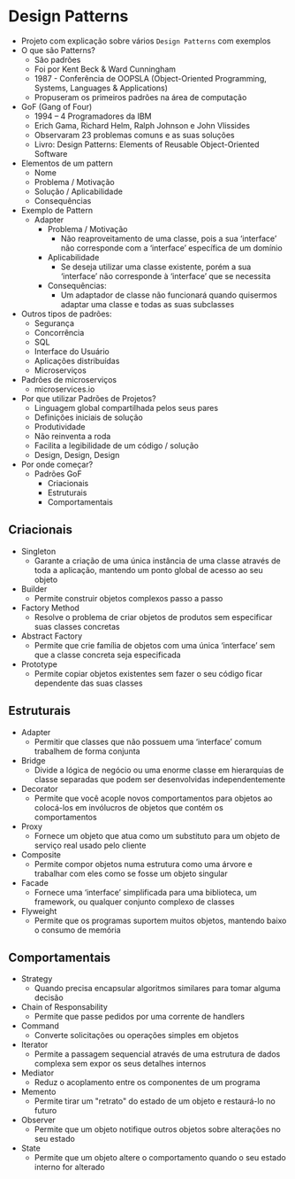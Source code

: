 # Design Patterns

- Projeto com explicação sobre vários `Design Patterns` com exemplos
- O que são Patterns?
  - São padrões
  - Foi por Kent Beck & Ward Cunningham
  - 1987 - Conferência de OOPSLA (Object-Oriented Programming, Systems, Languages & Applications)
  - Propuseram os primeiros padrões na área de computação
- GoF (Gang of Four)
  - 1994 – 4 Programadores da IBM
  - Erich Gama, Richard Helm, Ralph Johnson e John Vlissides
  - Observaram 23 problemas comuns e as suas soluções
  - Livro: Design Patterns: Elements of Reusable Object-Oriented Software
- Elementos de um pattern
  - Nome
  - Problema / Motivação
  - Solução / Aplicabilidade
  - Consequências
- Exemplo de Pattern
  - Adapter
    - Problema / Motivação
      - Não reaproveitamento de uma classe, pois a sua ‘interface’ não corresponde com a ‘interface’ específica de um domínio
    - Aplicabilidade
      - Se deseja utilizar uma classe existente, porém a sua ‘interface’ não corresponde à ‘interface’ que se necessita
    - Consequências:
      - Um adaptador de classe não funcionará quando quisermos adaptar uma classe e todas as suas subclasses
- Outros tipos de padrões:
  - Segurança
  - Concorrência
  - SQL
  - Interface do Usuário
  - Aplicações distribuídas
  - Microserviços
- Padrões de microserviços
  - microservices.io
- Por que utilizar Padrões de Projetos?
  - Linguagem global compartilhada pelos seus pares
  - Definições iniciais de solução
  - Produtividade
  - Não reinventa a roda
  - Facilita a legibilidade de um código / solução
  - Design, Design, Design
- Por onde começar?
  - Padrões GoF
    - Criacionais
    - Estruturais
    - Comportamentais

## Criacionais
- Singleton
  - Garante a criação de uma única instância de uma classe através de toda a aplicação, mantendo um ponto global de acesso ao seu objeto
- Builder
  - Permite construir objetos complexos passo a passo
- Factory Method
  - Resolve o problema de criar objetos de produtos sem especificar suas classes concretas
- Abstract Factory
  - Permite que crie família de objetos com uma única ‘interface’ sem que a classe concreta seja especificada
- Prototype
  - Permite copiar objetos existentes sem fazer o seu código ficar dependente das suas classes

## Estruturais
- Adapter
  - Permitir que classes que não possuem uma ‘interface’ comum trabalhem de forma conjunta
- Bridge
  - Divide a lógica de negócio ou uma enorme classe em hierarquias de classe separadas que podem ser desenvolvidas independentemente
- Decorator
  - Permite que você acople novos comportamentos para objetos ao colocá-los em invólucros de objetos que contém os comportamentos
- Proxy
  - Fornece um objeto que atua como um substituto para um objeto de serviço real usado pelo cliente
- Composite
  - Permite compor objetos numa estrutura como uma árvore e trabalhar com eles como se fosse um objeto singular
- Facade
  - Fornece uma ‘interface’ simplificada para uma biblioteca, um framework, ou qualquer conjunto complexo de classes
- Flyweight
  - Permite que os programas suportem muitos objetos, mantendo baixo o consumo de memória

## Comportamentais
- Strategy
  - Quando precisa encapsular algoritmos similares para tomar alguma decisão
- Chain of Responsability
  - Permite que passe pedidos por uma corrente de handlers
- Command
  - Converte solicitações ou operações simples em objetos
- Iterator
  - Permite a passagem sequencial através de uma estrutura de dados complexa sem expor os seus detalhes internos
- Mediator
  - Reduz o acoplamento entre os componentes de um programa
- Memento
  - Permite tirar um "retrato" do estado de um objeto e restaurá-lo no futuro
- Observer
  - Permite que um objeto notifique outros objetos sobre alterações no seu estado
- State
  - Permite que um objeto altere o comportamento quando o seu estado interno for alterado
